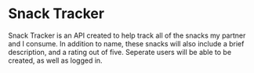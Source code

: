 # Snack Tracker
Snack Tracker is an API created to help track all of the snacks my partner and I consume. In addition to name, these snacks will also include a brief description, and a rating out of five. Seperate users will be able to be created, as well as logged in.
